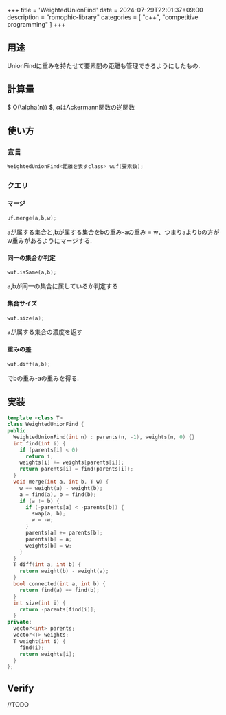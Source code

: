 +++
title = 'WeightedUnionFind'
date = 2024-07-29T22:01:37+09:00
description = "romophic-library"
categories = [
  "c++",
  "competitive programming"
]
+++

## 用途

UnionFindに重みを持たせて要素間の距離も管理できるようにしたもの.

## 計算量

$ O(\alpha(n)) $, $\alpha$はAckermann関数の逆関数

## 使い方

### 宣言

```cpp
WeightedUnionFind<距離を表すclass> wuf(要素数);
```

### クエリ

#### マージ

```cpp
uf.merge(a,b,w);
```

aが属する集合と,bが属する集合をbの重み-aの重み = w、つまりaよりbの方がw重みがあるようにマージする.

#### 同一の集合か判定

```
wuf.isSame(a,b);
```

a,bが同一の集合に属しているか判定する

#### 集合サイズ

```cpp
wuf.size(a);
```

aが属する集合の濃度を返す

#### 重みの差

```cpp
wuf.diff(a,b);
```

でbの重み-aの重みを得る.

## 実装

```cpp
template <class T>
class WeightedUnionFind {
public:
  WeightedUnionFind(int n) : parents(n, -1), weights(n, 0) {}
  int find(int i) {
    if (parents[i] < 0)
      return i;
    weights[i] += weights[parents[i]];
    return parents[i] = find(parents[i]);
  }
  void merge(int a, int b, T w) {
    w += weight(a) - weight(b);
    a = find(a), b = find(b);
    if (a != b) {
      if (-parents[a] < -parents[b]) {
        swap(a, b);
        w = -w;
      }
      parents[a] += parents[b];
      parents[b] = a;
      weights[b] = w;
    }
  }
  T diff(int a, int b) {
    return weight(b) - weight(a);
  }
  bool connected(int a, int b) {
    return find(a) == find(b);
  }
  int size(int i) {
    return -parents[find(i)];
  }
private:
  vector<int> parents;
  vector<T> weights;
  T weight(int i) {
    find(i);
    return weights[i];
  }
};
```

## Verify

//TODO
